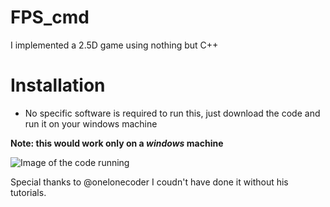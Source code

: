 # FPS_cmd
I implemented a 2.5D game using nothing but C++

# Installation
* No specific software is required to run this, just download the code and run it on your windows machine

**Note: this would work only on a _windows_ machine**

![Image of the code running]()

Special thanks to @onelonecoder I coudn't have done it without his tutorials.
